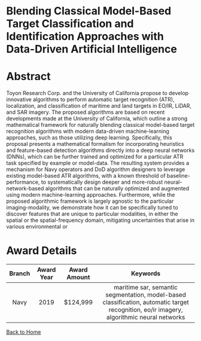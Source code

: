 
Blending Classical Model-Based Target Classification and Identification Approaches with Data-Driven Artificial Intelligence
===========================================================================================================================

# Abstract


Toyon Research Corp. and the University of California propose to develop innovative algorithms to perform automatic target recognition (ATR), localization, and classification of maritime and land targets in EO/IR, LiDAR, and SAR imagery. The proposed algorithms are based on recent developments made at the University of California, which outline a strong mathematical framework for naturally blending classical model-based target recognition algorithms with modern data-driven machine-learning approaches, such as those utilizing deep learning. Specifically, this proposal presents a mathematical formalism for incorporating heuristics and feature-based detection algorithms directly into a deep neural networks (DNNs), which can be further trained and optimized for a particular ATR task specified by example or model-data. The resulting system provides a mechanism for Navy operators and DoD algorithm designers to leverage existing model-based ATR algorithms, with a known threshold of baseline-performance, to systematically design deeper and more-robust neural-network-based algorithms that can be naturally optimized and augmented using modern machine-learning approaches. Furthermore, while the proposed algorithmic framework is largely agnostic to the particular imaging-modality, we demonstrate how it can be specifically tuned to discover features that are unique to particular modalities, in either the spatial or the spatial-frequency domain, mitigating uncertainties that arise in various environmental or  

# Award Details

|Branch|Award Year|Award Amount|Keywords|
| :---: | :---: | :---: | :---: |
|Navy|2019|$124,999|maritime sar, semantic segmentation, model-based classification, automatic target recognition, eo/ir imagery, algorithmic neural networks|
  
  


[Back to Home](https://github.com/chrischow/dod_sbir_awards/Reports/JH/#2010)